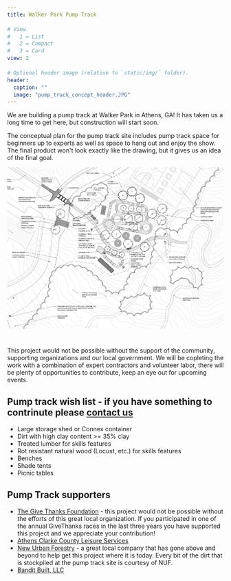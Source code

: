 ```yaml
---
title: Walker Park Pump Track

# View.
#   1 = List
#   2 = Compact
#   3 = Card
view: 2

# Optional header image (relative to `static/img/` folder).
header:
  caption: ""
  image: "pump_track_concept_header.JPG"
---
```


We are building a pump track at Walker Park in Athens, GA! It has taken us a long time to get here, but construction will start soon.

The conceptual plan for the pump track site includes pump track space for beginners up to experts as well as space to hang out and enjoy the show. The final product won't look exactly like the drawing, but it gives us an idea of the final goal.

<img src="Pump Track concept grab.JPG" width="1300">

# 
This project would not be possible without the support of the community, supporting organizations and our local government. We will be copleting the work with a combination of expert contractors and volunteer labor, there will be plenty of opportunities to contribute, keep an eye out for upcoming events.

## **Pump track wish list** - if you have something to contrinute please [contact us](mailto:sorbaathens@gmail.com)

+ Large storage shed or Connex container
+ Dirt with high clay content >= 35% clay
+ Treated lumber for skills features
+ Rot resistant natural wood (Locust, etc.) for skills features
+ Benches
+ Shade tents
+ Picnic tables

## Pump Track supporters

+ [The Give Thanks Foundation](https://www.facebook.com/GiveThanks8k/) - this project would not be possible without the efforts of this great local organization. If you participated in one of the annual GiveThanks races in the last three years you have supported this project and we appreciate your contribution!
+ [Athens Clarke County Leisure Services](https://www.athensclarkecounty.com/148/Leisure-Services)
+ [New Urban Forestry](https://newurbanforestry.com/) - a great local company that has gone above and beyond to help get this project where it is today. Every bit of the dirt that is stockpiled at the pump track site is courtesy of NUF.
+ [Bandit Built, LLC](https://banditbuilt.com/)
